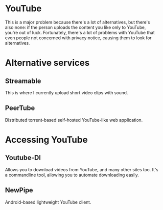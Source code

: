 # YouTube

This is a major problem because there's a lot of alternatives, but there's also none: if the person uploads the content you like only to YouTube, you're out of luck. Fortunately, there's a lot of problems with YouTube that even people not concerned with privacy notice, causing them to look for alternatives.

# Alternative services

## Streamable

This is where I currently upload short video clips with sound. 

## PeerTube

Distributed torrent-based self-hosted YouTube-like web application. 

# Accessing YouTube

## Youtube-Dl

Allows you to download videos from YouTube, and many other sites too. It's a commandline tool, allowing you to automate downloading easily.

## NewPipe

Android-based lightweight YouTube client.